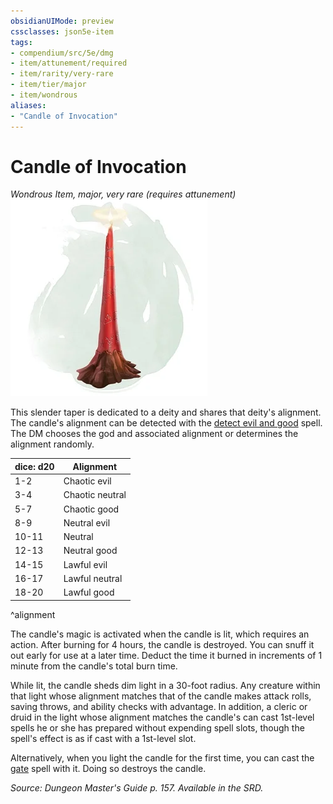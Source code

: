 ```yaml
---
obsidianUIMode: preview
cssclasses: json5e-item
tags:
- compendium/src/5e/dmg
- item/attunement/required
- item/rarity/very-rare
- item/tier/major
- item/wondrous
aliases: 
- "Candle of Invocation"
---
```

# Candle of Invocation
*Wondrous Item, major, very rare (requires attunement)*  
![](4-Resources/Compendium/items/img/candle-of-invocation.webp#right)  


This slender taper is dedicated to a deity and shares that deity's alignment. The candle's alignment can be detected with the [detect evil and good](4-Resources/Compendium/spells/detect-evil-and-good.md) spell. The DM chooses the god and associated alignment or determines the alignment randomly.

| dice: d20 | Alignment |
|-----------|-----------|
| 1-2 | Chaotic evil |
| 3-4 | Chaotic neutral |
| 5-7 | Chaotic good |
| 8-9 | Neutral evil |
| 10-11 | Neutral |
| 12-13 | Neutral good |
| 14-15 | Lawful evil |
| 16-17 | Lawful neutral |
| 18-20 | Lawful good |
^alignment

The candle's magic is activated when the candle is lit, which requires an action. After burning for 4 hours, the candle is destroyed. You can snuff it out early for use at a later time. Deduct the time it burned in increments of 1 minute from the candle's total burn time.

While lit, the candle sheds dim light in a 30-foot radius. Any creature within that light whose alignment matches that of the candle makes attack rolls, saving throws, and ability checks with advantage. In addition, a cleric or druid in the light whose alignment matches the candle's can cast 1st-level spells he or she has prepared without expending spell slots, though the spell's effect is as if cast with a 1st-level slot.

Alternatively, when you light the candle for the first time, you can cast the [gate](4-Resources/Compendium/spells/gate.md) spell with it. Doing so destroys the candle.

*Source: Dungeon Master's Guide p. 157. Available in the SRD.*